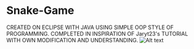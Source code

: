 # Snake-Game

CREATED ON ECLIPSE WITH JAVA USING SIMPLE OOP STYLE OF PROGRAMMING.
COMPLETED IN INSPIRATION OF Jaryt23's TUTORIAL WITH OWN MODIFICATION AND UNDERSTANDING.
![Alt text](http://master/Screenshot.jpg)
